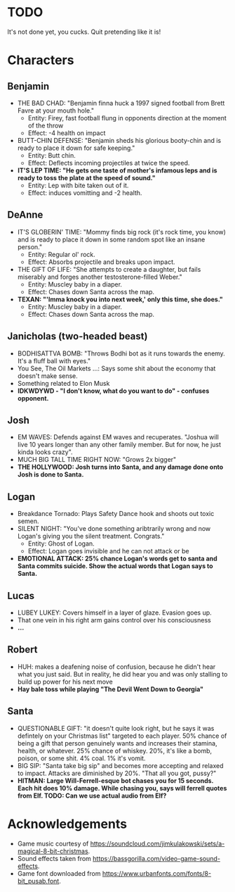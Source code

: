 # TODO
It's not done yet, you cucks. Quit pretending like it is!

# Characters

## Benjamin

- THE BAD CHAD: "Benjamin finna huck a 1997 signed football from Brett Favre at your mouth hole."
    - Entity: Firey, fast football flung in opponents direction at the moment of the throw
    - Effect: -4 health on impact
- BUTT-CHIN DEFENSE: "Benjamin sheds his glorious booty-chin and is ready to place it down for safe keeping."
    - Entity: Butt chin.
    - Effect: Deflects incoming projectiles at twice the speed.
- **IT'S LEP TIME: "He gets one taste of mother's infamous leps and is ready to toss the plate at the speed of sound."**
    - Entity: Lep with bite taken out of it.
    - Effect: induces vomitting and -2 health.

## DeAnne

- IT'S GLOBERIN' TIME: "Mommy finds big rock (it's rock time, you know) and is ready to place it down in some random spot like an insane person."
    - Entity: Regular ol' rock.
    - Effect: Absorbs projectile and breaks upon impact.
- THE GIFT OF LIFE: "She attempts to create a daughter, but fails miserably and forges another testosterone-filled Weber."
    - Entity: Muscley baby in a diaper.
    - Effect: Chases down Santa across the map.
- **TEXAN: "'Imma knock you into next week,' only this time, she does."**
    - Entity: Muscley baby in a diaper.
    - Effect: Chases down Santa across the map.

## Janicholas (two-headed beast)

- BODHISATTVA BOMB: "Throws Bodhi bot as it runs towards the enemy. It's a fluff ball with eyes."
- You See, The Oil Markets ...: Says some shit about the economy that doesn't make sense.
- Something related to Elon Musk
- **IDKWDYWD - "I don't know, what do you want to do" - confuses opponent.**

## Josh
- EM WAVES: Defends against EM waves and recuperates. "Joshua will live 10
  years longer than any other family member. But for now, he just kinda looks
  crazy".
- MUCH BIG TALL TIME RIGHT NOW: "Grows 2x bigger"
- **THE HOLLYWOOD: Josh turns into Santa, and any damage done onto Josh is done to Santa.**

## Logan
- Breakdance Tornado: Plays Safety Dance hook and shoots out toxic semen.
- SILENT NIGHT: "You've done something aribtrarily wrong and now Logan's giving you the silent treatment. Congrats." 
    - Entity: Ghost of Logan.
    - Effect: Logan goes invisible and he can not attack or be
- **EMOTIONAL ATTACK: 25% chance Logan's words get to santa and Santa commits suicide. Show the actual words that Logan says to Santa.**

## Lucas
- LUBEY LUKEY: Covers himself in a layer of glaze. Evasion goes up.
- That one vein in his right arm gains control over his consciousness
- **...**

## Robert
- HUH: makes a deafening noise of confusion, because he didn't hear what you just
  said. But in reality, he did hear you and was only stalling to build up power
  for his next move
- **Hay bale toss while playing "The Devil Went Down to Georgia"**

## Santa

- QUESTIONABLE GIFT: "it doesn't quite look right, but he says it was defintely on your Christmas list" targeted to each player. 50% chance of being a gift that person genuinely wants and increases their stamina, health, or whatever. 25% chance of whiskey. 20%, it's like a bomb, poison, or some shit. 4% coal. 1% it's vomit.
- BIG SIP: "Santa take big sip" and becomes more accepting and relaxed to impact. Attacks are diminished by 20%. "That all you got, pussy?"
- **HITMAN: Large Will-Ferrell-esque bot chases you for 15 seconds. Each hit does 10% damage. While chasing you, says will ferrell quotes from Elf. TODO: Can we use actual audio from Elf?**

# Acknowledgements

* Game music courtesy of https://soundcloud.com/jimkulakowski/sets/a-magical-8-bit-christmas.
* Sound effects taken from https://bassgorilla.com/video-game-sound-effects.
* Game font downloaded from https://www.urbanfonts.com/fonts/8-bit_pusab.font.
